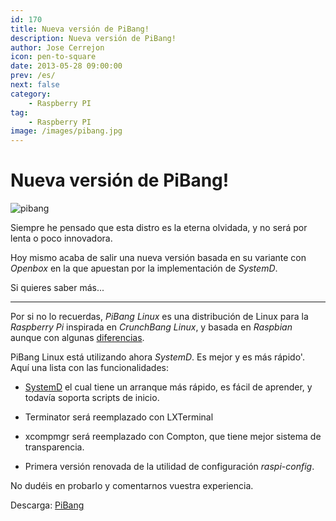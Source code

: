 ```yaml
---
id: 170
title: Nueva versión de PiBang!
description: Nueva versión de PiBang!
author: Jose Cerrejon
icon: pen-to-square
date: 2013-05-28 09:00:00
prev: /es/
next: false
category:
    - Raspberry PI
tag:
    - Raspberry PI
image: /images/pibang.jpg
---
```


# Nueva versión de PiBang!

![pibang](/images/pibang.jpg)

Siempre he pensado que esta distro es la eterna olvidada, y no será por lenta o poco innovadora.

Hoy mismo acaba de salir una nueva versión basada en su variante con _Openbox_ en la que apuestan por la implementación de _SystemD_.

Si quieres saber más...

---

Por si no lo recuerdas, _PiBang Linux_ es una distribución de Linux para la _Raspberry Pi_ inspirada en _CrunchBang Linux_, y basada en _Raspbian_ aunque con algunas [diferencias](https://pibanglinux.org/notes.html).

PiBang Linux está utilizando ahora _SystemD_. Es mejor y es más rápido'. Aquí una lista con las funcionalidades:

-   [SystemD](https://es.wikipedia.org/wiki/Systemd) el cual tiene un arranque más rápido, es fácil de aprender, y todavía soporta scripts de inicio.

-   Terminator será reemplazado con LXTerminal

-   xcompmgr será reemplazado con Compton, que tiene mejor sistema de transparencia.

-   Primera versión renovada de la utilidad de configuración _raspi-config_.

No dudéis en probarlo y comentarnos vuestra experiencia.

Descarga: [PiBang](https://sourceforge.net/projects/pibang/files/)
